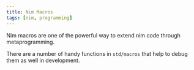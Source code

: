 ```yaml
---
title: Nim Macros
tags: [nim, programming]
---
```



Nim macros are one of the powerful way to extend nim code through metaprogramming.


There are a number of handy functions in `std/macros` that help to debug them as well in development.
